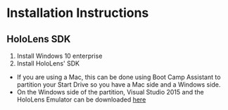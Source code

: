 Installation Instructions
=======

HoloLens SDK 
-------
1. Install Windows 10 enterprise
2. Install HoloLens' SDK
  * If you are using a Mac, this can be done using Boot Camp Assistant to partition your Start Drive so you have a Mac side and a Windows side. 
  * On the Windows side of the partition, Visual Studio 2015 and the HoloLens Emulator can be downloaded [here](https://developer.microsoft.com/en-us/windows/holographic/install_the_tools)

